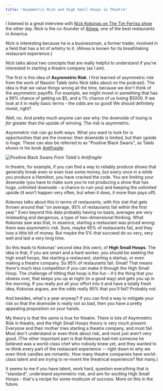 ```yaml
---
title: "Asymmetric Risk and High Small Hoops in Theatre"
---
```


I listened to a great interview with [Nick Kokonas on The Tim Ferriss show](https://tim.blog/2018/10/18/nick-kokonas/) the other day. Nick is the co-founder of [Alinea](https://alinearestaurant.com), one of the best restaurants in America.

Nick is interesting because he is a businessman, a former trader, involved in a field that has a lot of artistry to it. (Alinea is known for its breathtaking restaurant experience.)

Nick talks about two concepts that are really helpful to understand if you're interested in starting a theatre company (as I am).

The first is this idea of **Asymmetric Risk**. I first learned of asymmetric risk from the work of Nassim Taleb (who Nick talks about on the podcast). The idea is that we value things wrong all the time, because we don't think of the asymmetric payoffs. For example, we might invest in something that has a 99% chance of getting us $5, and a 1% chance of us losing $5000. If we look at it in really basic terms - the odds are so good! We should definitely invest, right?

Well, no. And pretty much anyone can see why: the downside of losing is _far_ greater than the upside of winning. The risk is asymmetric.

Asymmetric risk can go both ways. What you want to look for is opportunities that are the inverse: their downside is limited, but their upside is huge. These can also be referred to as "Positive Black Swans", as Taleb shows in his book [Antifragile](https://www.amazon.com/Antifragile-Things-That-Disorder-Incerto/dp/0812979680):

![Positive Black Swans](/images/positive_black_swan.png)
_From Taleb's Antifragile_

In theatre, for example, if you can find a way to reliably produce shows that generally break even or even lose some money, but every once in a while you produce a _Hamilton_, you have cracked the code. You are limiting your downside (you have to make sure you're not producing a show that has huge, unlimited downside - a chance to ruin you) and keeping the unlimited upside (it won't happen very often, but when it does, it more than pays off).

Kokonas talks about this in terms of restaurants, with this stat that gets thrown around that "on average, 95% of restaurants fail within the first year." Even beyond this data probably having no basis, averages are very misleading and dangerous, a type of two-dimensional thinking. What Kokonas saw was that, in essence, starting a restaurant was priced wrong: there was asymmetric risk. Sure, maybe 95% of restaurants fail, and they lose a little bit of money. But maybe the 5% that succeed do so very, very well and last a very long time.

So this leads to Kokonas' second idea (his own), of **High Small Hoops**. The idea is that, if you are smart and a hard worker, you should be seeking the high small hoops, like starting a restaurant, starting a startup, or even making a theatre company. So 95% of restaurants fail. Great! That means there's much less competition if you can make it through the High Small Hoop. The challenge of hitting that hoop is the fun - it's the thing that you obsess over, that keeps you up at night (in a good way) and gets you up in the morning. If you really put all your effort into it and have a totally fresh idea, Kokonas argues, are the odds really 95% that you'll fail? Probably not.

And besides, what's a year anyway? If you can find a way to mitigate your risk so that the downside is really not so bad, then you have a pretty appealing proposition on your hands.

My theory is that the same is true for theatre. There is lots of Asymmetric Risk in theatre, and the High Small Hoops theory is very much present. Everyone and their mother tries starting a theatre company, and most fail. Most don't understand or even think about risk, and most just aren't very good. (The other important part is that Kokonas had met someone he believed was a world-class chef who nobody knew yet, and they wanted to re-think every part of the restaurant experience -- right down to why we even think candles are romantic. How many theatre companies have world-class talent and are trying to re-invent the theatrical experience? Not many.)

It seems to me if you have talent, work hard, question everything that is "standard", understand asymmetric risk, and aim for exciting High Small Hoops - that's a recipe for some modicum of success. More on this in the future.
